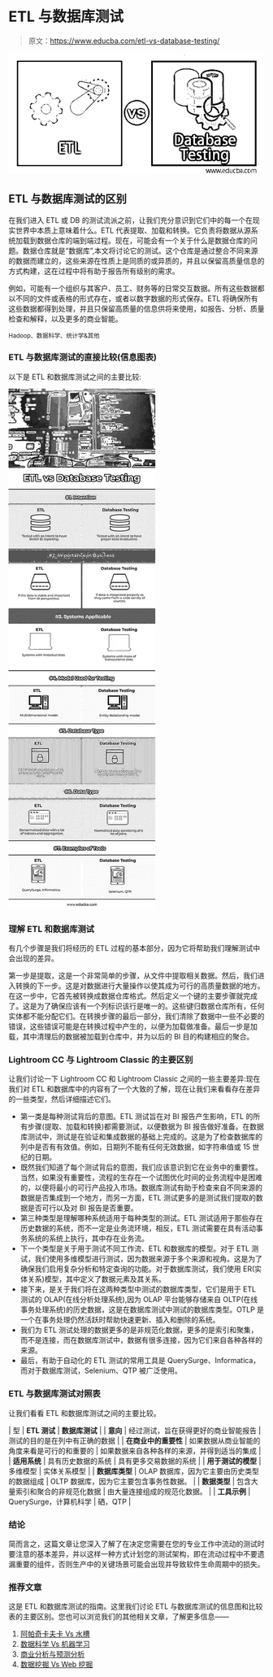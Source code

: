 # ETL 与数据库测试

> 原文：<https://www.educba.com/etl-vs-database-testing/>

![ETL-Vs-Database-Testing](img/9691b686d4c5bb5b3b731f50e6749b3c.png)



## ETL 与数据库测试的区别

在我们进入 ETL 或 DB 的测试流派之前，让我们充分意识到它们中的每一个在现实世界中本质上意味着什么。ETL 代表提取、加载和转换。它负责将数据从源系统加载到数据仓库的端到端过程。现在，可能会有一个关于什么是数据仓库的问题。数据仓库就是“数据库”,本文将讨论它的测试。这个仓库是通过整合不同来源的数据而建立的，这些来源在性质上是同质的或异质的，并且以保留高质量信息的方式构建，这在过程中将有助于报告所有级别的需求。

例如，可能有一个组织与其客户、员工、财务等的日常交互数据。所有这些数据都以不同的文件或表格的形式存在，或者以数字数据的形式保存。ETL 将确保所有这些数据都得到处理，并且只保留高质量的信息供将来使用，如报告、分析、质量检查和解释，以及更多的商业智能。

<small>Hadoop、数据科学、统计学&其他</small>

### ETL 与数据库测试的直接比较(信息图表)

以下是 ETL 和数据库测试之间的主要比较:

![ETL-Vs-Database-Testing-info](img/b180be400e5d6c9a7185d91627c1bd9d.png)



### 理解 ETL 和数据库测试

有几个步骤是我们将经历的 ETL 过程的基本部分，因为它将帮助我们理解测试中会出现的差异。

第一步是提取，这是一个非常简单的步骤，从文件中提取相关数据。然后，我们进入转换的下一步。这是对数据进行大量操作以使其成为可行的高质量数据的地方。在这一步中，它首先被转换成数据仓库格式。然后定义一个键的主要步骤就完成了。这是为了确保应该有一个列标识该行是唯一的。这些键归数据仓库所有，任何实体都不能分配它们。在转换步骤的最后一部分，我们清除了数据中一些不必要的错误，这些错误可能是在转换过程中产生的，以便为加载做准备。最后一步是加载，其中清理后的数据被加载到仓库中，并为以后的 BI 目的构建相应的聚合。

### Lightroom CC 与 Lightroom Classic 的主要区别

让我们讨论一下 Lightroom CC 和 Lightroom Classic 之间的一些主要差异:现在我们对 ETL 和数据库中的内容有了一个大致的了解，现在让我们来看看存在差异的一些类型，然后详细描述它们。

*   第一类是每种测试背后的意图。ETL 测试旨在对 BI 报告产生影响，ETL 的所有步骤(提取、加载和转换)都需要测试，以便数据为 BI 报告做好准备。在数据库测试中，测试是在验证和集成数据的基础上完成的。这是为了检查数据库的列中是否有有效值。例如，日期列不能有任何无效数据，如字符串值或 15 世纪的日期。
*   既然我们知道了每个测试背后的意图，我们应该意识到它在业务中的重要性。当然，如果没有重要性，流程的生存在一个试图优化时间的业务流程中是困难的，以便将最小的可行产品投入市场。数据库测试有助于检查来自不同来源的数据是否集成到一个地方，而另一方面，ETL 测试更多的是测试我们提取的数据是否可行以及对 BI 报告是否重要。
*   第三种类型是理解哪种系统适用于每种类型的测试。ETL 测试适用于那些存在历史数据的系统，而不一定是业务流环境，相反，ETL 测试需要在具有活动事务系统的系统上执行，其中存在业务流。
*   下一个类型是关于用于测试不同工作流、ETL 和数据库的模型。对于 ETL 测试，我们使用多维模型进行测试，因为数据来源于多个来源和视角。这是为了确保我们启用复杂分析和特定查询的功能。对于数据库测试，我们使用 ER(实体关系)模型，其中定义了数据元素及其关系。
*   接下来，是关于我们将在这两种类型中测试的数据库类型，它们是用于 ETL 测试的 OLAP(在线分析处理系统),因为 OLAP 平台能够存储来自 OLTP(在线事务处理系统)的历史数据，这是在数据库测试中测试的数据库类型。OTLP 是一个在事务处理仍然活跃时帮助快速更新、插入和删除的系统。
*   我们为 ETL 测试处理的数据更多的是非规范化数据，更多的是索引和聚集，而不是连接，而在数据库测试中，数据有很多连接，因为它们来自各种各样的来源。
*   最后，有助于自动化的 ETL 测试的常用工具是 QuerySurge、Informatica，而对于数据库测试，Selenium、QTP 被广泛使用。

### ETL 与数据库测试对照表

让我们看看 ETL 和数据库测试之间的主要比较。

| 型 | **ETL 测试** | **数据库测试** |
| **意向** | 经过测试，旨在获得更好的商业智能报告 | 测试的目的是在列中有正确的数据 |
| **在商业中的重要性** | 如果数据从商业智能的角度来看是可行的和重要的 | 如果数据来自各种各样的来源，并得到适当的集成 |
| **适用系统** | 具有历史数据的系统 | 具有更多交易数据的系统 |
| **用于测试的模型** | 多维模型 | 实体关系模型 |
| **数据库类型** | OLAP 数据库，因为它主要由历史类型的数据组成 | OLTP 数据库，因为它主要包含事务性数据。 |
| **数据类型** | 包含大量索引和聚合的非规范化数据 | 由大量连接组成的规范化数据。 |
| **工具示例** | QuerySurge，计算机科学 | 硒，QTP |

### 结论

简而言之，这篇文章让您深入了解了在决定您需要在您的专业工作中流动的测试时要注意的基本差异，并以这样一种方式计划您的测试架构，即在流动过程中不要遗漏重要的组件，否则生产中的关键场景可能会出现并导致软件生命周期中的损失。

### 推荐文章

这是 ETL 和数据库测试的指南。这里我们讨论 ETL 与数据库测试的信息图和比较表的主要区别。您也可以浏览我们的其他相关文章，了解更多信息——

1.  [阿帕奇卡夫卡 Vs 水槽](https://www.educba.com/apache-kafka-vs-flume/?source=leftnav)
2.  [数据科学 Vs 机器学习](https://www.educba.com/data-science-vs-machine-learning/?source=leftnav)
3.  [商业分析与预测分析](https://www.educba.com/business-analytics-vs-predictive-analytics/?source=leftnav)
4.  [数据挖掘 Vs Web 挖掘](https://www.educba.com/data-mining-vs-web-mining/?source=leftnav)





